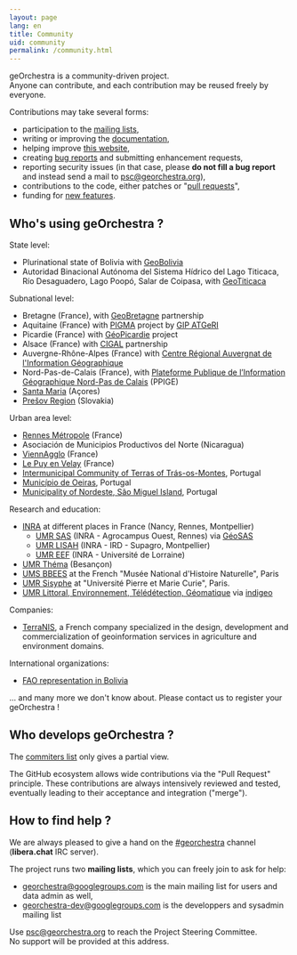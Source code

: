 ```yaml
---
layout: page
lang: en
title: Community
uid: community
permalink: /community.html
---
```


geOrchestra is a community-driven project.  
Anyone can contribute, and each contribution may be reused freely by everyone.

Contributions may take several forms:

 * participation to the [mailing lists](https://groups.google.com/group/georchestra?hl=en),
 * writing or improving the [documentation](https://github.com/georchestra/georchestra/blob/master/README.md),
 * helping improve [this website](https://github.com/georchestra/georchestra.github.io),
 * creating [bug reports](https://github.com/georchestra/georchestra/issues) and submitting enhancement requests,
 * reporting security issues (in that case, please **do not fill a bug report** and instead send a mail to <psc@georchestra.org>),
 * contributions to the code, either patches or "[pull requests](https://help.github.com/articles/creating-a-pull-request)",
 * funding for [new features](https://github.com/georchestra/georchestra/issues?direction=desc&labels=enhancement&page=1&sort=updated&state=open).


## Who's using geOrchestra ?

State level:

 * Plurinational state of Bolivia with [GeoBolivia](http://geo.gob.bo/)
 * Autoridad Binacional Autónoma del Sistema Hídrico del Lago Titicaca, Río Desaguadero, Lago Poopó, Salar de Coipasa, with [GeoTiticaca](http://geotiticaca.org)

Subnational level:

 * Bretagne (France), with [GeoBretagne](https://geobretagne.fr) partnership
 * Aquitaine (France) with [PIGMA](https://www.pigma.org) project by [GIP ATGeRI](https://www.gipatgeri.fr/)
 * Picardie (France) with [GéoPicardie](http://www.geopicardie.fr/portail/) project
 * Alsace (France) with [CIGAL](https://www.cigalsace.org/portail/) partnership
 * Auvergne-Rhône-Alpes (France) with [Centre Régional Auvergnat de l'Information Géographique](https://www.craig.fr/)
 * Nord-Pas-de-Calais (France), with [Plateforme Publique de l’Information Géographique Nord-Pas de Calais](https://www.ppige-npdc.fr/) (PPIGE)
 * [Santa Maria](http://sigweb.cm-viladoporto.pt/home/) (Açores)
 * [Prešov Region](https://geopresovregion.sk/) (Slovakia)

Urban area level:

 * [Rennes Métropole](http://metropole.rennes.fr/) (France)
 * Asociación de Municipios Productivos del Norte (Nicaragua)
 * [ViennAgglo](http://www.paysviennois.fr/) (France)
 * [Le Puy en Velay](https://opendata.agglo-lepuyenvelay.fr/) (France)
 * [Intermunicipal Community of Terras of Trás-os-Montes](https://ide.cim-ttm.pt/mapfishapp/), Portugal
 * [Município de Oeiras](https://oeiras30mais.municipia.pt/), Portugal
 * [Municipality of Nordeste, São Miguel Island](https://sigweb.cmnordeste.pt/m/index.html?wmc=pirus.wmc), Portugal

Research and education:

 * [INRA](http://www.inra.fr/) at different places in France (Nancy, Rennes, Montpellier)
   * [UMR SAS](http://www6.rennes.inra.fr/umrsas/) (INRA - Agrocampus Ouest, Rennes) via [GéoSAS](http://geowww.agrocampus-ouest.fr/web/)
   * <a href="https://www.umr-lisah.fr/" data-proofer-ignore>UMR LISAH</a> (INRA - IRD - Supagro, Montpellier)
   * [UMR EEF](https://www6.nancy.inra.fr/eef/) (INRA - Université de Lorraine)
 * [UMR Théma](http://thema.univ-fcomte.fr/) (Besançon)
 * [UMS BBEES](http://bbees.mnhn.fr/) at the French "Musée National d'Histoire Naturelle", Paris
 * [UMR Sisyphe](http://www.sisyphe.upmc.fr/) at "Université Pierre et Marie Curie", Paris.
 * [UMR Littoral, Environnement, Télédétection, Géomatique](https://letg.univ-nantes.fr/) via [indigeo](http://www.indigeo.fr/)

Companies:

 * [TerraNIS](http://terranis.fr/), a French company specialized in the design, development and commercialization of geoinformation services in agriculture and environment domains.

International organizations:

 * [FAO representation in Bolivia](http://geofao.org.bo/)

... and many more we don't know about. Please contact us to register your geOrchestra !


## Who develops geOrchestra ?


The [commiters list](https://github.com/orgs/georchestra/people) only gives a partial view.

The GitHub ecosystem allows wide contributions via the "Pull Request" principle. These contributions are always intensively reviewed and tested, eventually leading to their acceptance and integration ("merge").


## How to find help ?

We are always pleased to give a hand on the [#georchestra](https://kiwiirc.com/client/irc.libera.chat/georchestra) channel (**libera.chat** IRC server).

The project runs two **mailing lists**, which you can freely join to ask for help:

 * [georchestra@googlegroups.com](https://groups.google.com/group/georchestra?hl=fr) is the main mailing list for users and data admin as well,
 * [georchestra-dev@googlegroups.com](https://groups.google.com/group/georchestra-dev?hl=fr) is the developpers and sysadmin mailing list

Use psc@georchestra.org to reach the Project Steering Committee.<br />
No support will be provided at this address.
